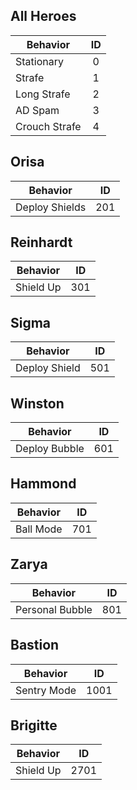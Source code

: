 ## All Heroes
| Behavior | ID |
|----------|:---:|
| Stationary    | 0 |
| Strafe        | 1 |
| Long Strafe   | 2 |
| AD Spam       | 3 |
| Crouch Strafe | 4 |

## Orisa
| Behavior | ID |
|----------|:---:|
| Deploy Shields | 201 |

## Reinhardt
| Behavior | ID |
|----------|:---:|
|Shield Up | 301 |

## Sigma
| Behavior | ID |
|----------|:---:|
| Deploy Shield | 501 |

## Winston
| Behavior | ID |
|----------|:---:|
| Deploy Bubble | 601 |

## Hammond
| Behavior | ID |
|----------|:---:|
| Ball Mode | 701 |

## Zarya
| Behavior | ID |
|----------|:---:|
| Personal Bubble | 801 |

## Bastion
| Behavior | ID |
|----------|:---:|
| Sentry Mode | 1001 |

## Brigitte
| Behavior | ID |
|----------|:---:|
| Shield Up | 2701 |
